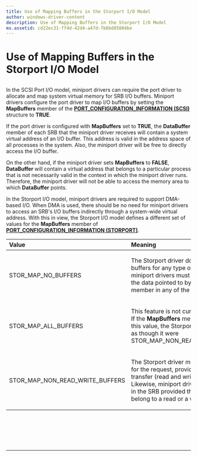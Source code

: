 ```yaml
---
title: Use of Mapping Buffers in the Storport I/O Model
author: windows-driver-content
description: Use of Mapping Buffers in the Storport I/O Model
ms.assetid: cd22ec31-ff4d-42d4-a47d-7b8bd85804be
---
```


# Use of Mapping Buffers in the Storport I/O Model


## <span id="ddk_use_of_mapping_buffers_in_the_storport_i_o_model_kg"></span><span id="DDK_USE_OF_MAPPING_BUFFERS_IN_THE_STORPORT_I_O_MODEL_KG"></span>


In the SCSI Port I/O model, miniport drivers can require the port driver to allocate and map system virtual memory for SRB I/O buffers. Miniport drivers configure the port driver to map I/O buffers by setting the **MapBuffers** member of the [**PORT\_CONFIGURATION\_INFORMATION (SCSI)**](https://msdn.microsoft.com/library/windows/hardware/ff563900) structure to **TRUE**.

If the port driver is configured with **MapBuffers** set to **TRUE**, the **DataBuffer** member of each SRB that the miniport driver receives will contain a system virtual address of an I/O buffer. This address is valid in the address space of all processes in the system. Also, the miniport driver will be free to directly access the I/O buffer.

On the other hand, if the miniport driver sets **MapBuffers** to **FALSE**, **DataBuffer** will contain a virtual address that belongs to a particular process that is not necessarily valid in the context in which the miniport driver runs. Therefore, the miniport driver will not be able to access the memory area to which **DataBuffer** points.

In the Storport I/O model, miniport drivers are required to support DMA-based I/O. When DMA is used, there should be no need for miniport drivers to access an SRB's I/O buffers indirectly through a system-wide virtual address. With this in view, the Storport I/O model defines a different set of values for the **MapBuffers** member of [**PORT\_CONFIGURATION\_INFORMATION (STORPORT)**](https://msdn.microsoft.com/library/windows/hardware/ff563901).

<table>
<colgroup>
<col width="50%" />
<col width="50%" />
</colgroup>
<thead>
<tr class="header">
<th align="left">Value</th>
<th align="left">Meaning</th>
</tr>
</thead>
<tbody>
<tr class="odd">
<td align="left"><p>STOR_MAP_NO_BUFFERS</p></td>
<td align="left"><p>The Storport driver does not map data buffers for any type of SRB. Therefore, its miniport drivers must <em>not</em> directly access the data pointed to by the <strong>DataBuffer</strong> member in any of the SRBs it receives.</p></td>
</tr>
<tr class="even">
<td align="left"><p>STOR_MAP_ALL_BUFFERS</p></td>
<td align="left"><p>This feature is not currently implemented. If the <strong>MapBuffers</strong> member is assigned this value, the Storport driver interprets it as though it were STOR_MAP_NON_READ_WRITE_BUFFERS.</p></td>
</tr>
<tr class="odd">
<td align="left"><p>STOR_MAP_NON_READ_WRITE_BUFFERS</p></td>
<td align="left"><p>The Storport driver maps the data buffers for the request, provided it is not a data transfer (read and write) request. Likewise, miniport drivers can access data in the SRB provided that the SRB does not belong to a read or a write request.</p></td>
</tr>
</tbody>
</table>

 

 

 


--------------------


